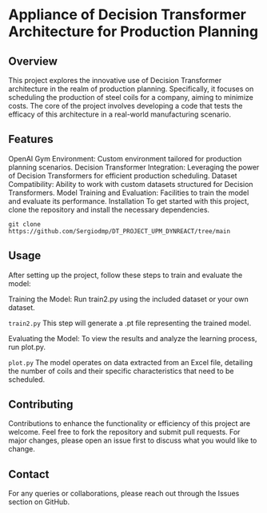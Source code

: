 
# Appliance of Decision Transformer Architecture for Production Planning
## Overview
This project explores the innovative use of Decision Transformer architecture in the realm of production planning. Specifically, it focuses on scheduling the production of steel coils for a company, aiming to minimize costs. The core of the project involves developing a code that tests the efficacy of this architecture in a real-world manufacturing scenario.

## Features
OpenAI Gym Environment: Custom environment tailored for production planning scenarios.
Decision Transformer Integration: Leveraging the power of Decision Transformers for efficient production scheduling.
Dataset Compatibility: Ability to work with custom datasets structured for Decision Transformers.
Model Training and Evaluation: Facilities to train the model and evaluate its performance.
Installation
To get started with this project, clone the repository and install the necessary dependencies.

```git clone https://github.com/Sergiodmp/DT_PROJECT_UPM_DYNREACT/tree/main```

## Usage
After setting up the project, follow these steps to train and evaluate the model:

Training the Model: Run train2.py using the included dataset or your own dataset.

```train2.py```
This step will generate a .pt file representing the trained model.

Evaluating the Model: To view the results and analyze the learning process, run plot.py.

```plot.py```
The model operates on data extracted from an Excel file, detailing the number of coils and their specific characteristics that need to be scheduled.

## Contributing
Contributions to enhance the functionality or efficiency of this project are welcome. Feel free to fork the repository and submit pull requests. For major changes, please open an issue first to discuss what you would like to change.

## Contact
For any queries or collaborations, please reach out through the Issues section on GitHub.

